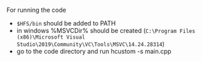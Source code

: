 For running the code
- `$HFS/bin` should be added to PATH
- in windows %MSVCDir% should be created (`C:\Program Files (x86)\Microsoft Visual Studio\2019\Community\VC\Tools\MSVC\14.24.28314`)
- go to the code directory and run hcustom -s main.cpp